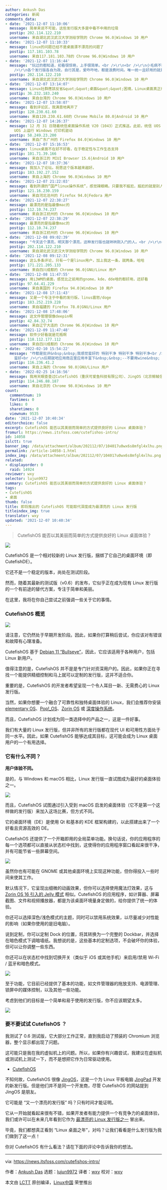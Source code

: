 ```yaml
---
author: Ankush Das
categories: 新闻
comments_data:
- date: '2021-12-07 11:10:06'
  message: 简单来说不可能，这些发行版大多是中看不中用的垃圾
  postip: 202.114.122.210
  username: 来自湖北武汉武汉大学测绘学院的 Chrome 96.0|Windows 10 用户
- date: '2021-12-07 11:10:33'
  message: linux的问题已经不是桌面漂不漂亮的问题了
  postip: 117.181.103.78
  username: 来自117.181.103.78的 Chrome 96.0|Windows 10 用户
- date: '2021-12-07 11:16:44'
  message: "玩过的都知道，初看很惊艳，上手很简单。<br />\r\n<br />\r\n小毛病不断，大毛病偶然。在折腾中慢性自杀。<br />\r\n<br
    />\r\n各个发行版各自为政，自行其是，爱咋咋地，都是浪费时间。唯一统一且好用的就是linux的终端。不过微软的WSL简直是定向打击。"
  postip: 202.114.122.210
  username: 来自湖北武汉武汉大学测绘学院的 Chrome 96.0|Windows 10 用户
- date: '2021-12-07 13:14:07'
  message: Linux社群應該反省&quot;&quot;桌面&quot;&quot;困境，Linux桌面真正用處是&quot;日常工作&quot;，一個花瓶般桌面，卻不能玩遊戲，或Adobe全家桶，有啥意義???老叫使用者回到terminal介面，真的不會有未來。。。。
  postip: 36.232.183.240
  username: 来自台湾的 Chrome 96.0|Windows 10 用户
- date: '2021-12-07 13:58:07'
  message: 看到评论区，我满意地离开了
  postip: 120.230.61.60
  username: 来自120.230.61.60的 Chrome Mobile 80.0|Android 10 用户
- date: '2021-12-07 14:26:37'
  message: 12 月 31 日随着统信桌面操作系统 V20（1043）正式推送。此前，统信 UOS 已经完成了 3000 多款打印机产品的适配。新的毕昇驱动引擎方案可以直接在统信
    UOS 上运行 Windows 打印机驱动
  postip: 58.249.23.200
  username: 来自广东广州的 Firefox 84.0|Windows 10 用户
- date: '2021-12-07 15:16:53'
  message: linux桌面不在好不好看，在于稳定性与工作生态支持
  postip: 101.71.39.166
  username: 来自浙江的 MIUI Browser 15.6|Android 10 用户
- date: '2021-12-07 18:37:36'
  message: 我加入了论坛。祝愿这个版本越来越好。
  postip: 183.192.27.152
  username: 来自上海的 Chrome 96.0|Windows 10 用户
- date: '2021-12-07 21:22:03'
  message: 看到所谓的“国产linux操作系统”，感觉辣眼睛。只要我不尴尬，尴尬的就是别人？
  postip: 121.16.230.159
  username: 来自河北沧州的 Firefox 94.0|Fedora 用户
- date: '2021-12-07 22:38:27'
  message: 最漂亮的是指最像mac的
  postip: 112.10.74.237
  username: 来自浙江杭州的 Chrome 96.0|Windows 10 用户
- date: '2021-12-07 22:38:29'
  message: 最漂亮的是指最像mac的
  postip: 112.10.74.237
  username: 来自浙江杭州的 Chrome 96.0|Windows 10 用户
- date: '2021-12-08 09:02:39'
  message: "今天这个漂亮，明天那个漂亮，这种发行版也就哄哄刚入门的人。<br />\r\n<br />\r\n真用起桌面版，反倒是越来越拉跨。"
  postip: 202.114.122.210
  username: 来自湖北武汉武汉大学测绘学院的 Chrome 96.0|Windows 10 用户
- date: '2021-12-08 09:12:31'
  message: 这么多条评论，只有一个是linux用户，加上我这一条，就两条，哈哈
  postip: 171.221.205.133
  username: 来自四川成都的 Chrome 96.0|GNU/Linux 用户
- date: '2021-12-08 11:47:55'
  message: 用i3WM的桌面，感觉比之前用的gnome，kde，dde啥的都好用，还好看
  postip: 97.64.41.229
  username: 来自美国的 Firefox 94.0|Windows 10 用户
- date: '2021-12-08 17:11:43'
  message: 又是一个专注于中看的发行版，linus震怒/doge
  postip: 183.252.219.228
  username: 来自福建的 Firefox 78.0|GNU/Linux 用户
- date: '2021-12-08 17:48:06'
  message: 这文件管理很像deepin啊
  postip: 42.84.32.74
  username: 来自辽宁大连的 Chrome 96.0|Windows 10 用户
- date: '2021-12-09 11:47:48'
  message: 软件少好看就是花瓶啊
  postip: 118.112.177.112
  username: 来自四川成都的 Chrome 96.0|Windows 10 用户
- date: '2022-02-10 15:54:22'
  message: "咋都是批评&nbsp;&nbsp;我感觉蛮好的 特别干净 特别干净 特别干净<br />\r\n像mac咋了 还不是好多人装了linux各种找mac的美化主题，有个直接做好的
    蛮好<br />\r\n后期就吧应用商店里应用丰富下&nbsp;&nbsp;--不要用wine&nbsp; &nbsp;不要wine 不要wine<br />\r\n商店没有墙的问题感觉完美&nbsp;&nbsp;非常适合我这种矫情的懒人"
  postip: 116.236.41.2
  username: 来自上海的 Chrome 98.0|GNU/Linux 用户
- date: '2022-02-25 14:16:56'
  message: 我用天眼查查过CutefishOS（重庆可爱鱼科技有限公司）、JingOS（北京鲸鲮信息系统技术有限公司 ）的开发公司，有共同的股东，甚至顺着股权穿透图还能找到fydeos（燧炻科技创新(北京)有限责任公司）
  postip: 114.246.88.187
  username: 来自北京的 Chrome 98.0|Windows 10 用户
count:
  commentnum: 19
  favtimes: 0
  likes: 0
  sharetimes: 0
  viewnum: 9535
date: '2021-12-07 10:40:34'
editorchoice: false
excerpt: CutefishOS 能否以其美丽而简单的方式提供良好的 Linux 桌面体验？
fromurl: https://news.itsfoss.com/cutefishos-intro/
id: 14058
islctt: true
banner_img: /data/attachment/album/202112/07/104017u0wx6s8mfgl4xlhu.png
permalink: /article-14058-1.html
index_img: /data/attachment/album/202112/07/104017u0wx6s8mfgl4xlhu.png.thumb.jpg
related:
- displayorder: 0
  raid: 14924
reviewer: wxy
selector: lujun9972
summary: CutefishOS 能否以其美丽而简单的方式提供良好的 Linux 桌面体验？
tags:
- CutefishOS
- 桌面
thumb: false
title: 即将推出的 CutefishOS 可能取代深度成为最漂亮的 Linux 发行版
titleindex_img: true
translator: wxy
updated: '2021-12-07 10:40:34'
---
```



> 
> CutefishOS 能否以其美丽而简单的方式提供良好的 Linux 桌面体验？
> 
> 
> 


![](/data/attachment/album/202112/07/104017u0wx6s8mfgl4xlhu.png)


CutefishOS 是一个相对较新的 Linux 发行版，捆绑了它自己的桌面环境（即 CutefishDE）。


它还不是一个稳定的版本，尚处在测试阶段。


然而，随着其最新的测试版（v0.6）的发布，它似乎正在成为现有 Linux 发行版的一个有前途的替代方案，专注于简单和美丽。


在这里，我将在你自己尝试之前强调一些关于它的事情。


### CutefishOS 概览


![](/data/attachment/album/202112/07/104035xx04sbm60s44zz5t.png)


请注意，它仍然处于早期开发阶段。因此，如果你打算稍后尝试，你应该对有错误和故障有心理准备。


CutefishOS 基于 [Debian 11 “Bullseye”](https://news.itsfoss.com/debian-11-feature/)，因此，它应该适用于各种用户，包括 Linux 新用户。


值得注意的是，CutefishOS 并不是是专门针对资深用户的。因此，如果你正在寻找一个能提供精细控制和马上就可以定制的发行版，这并不适合你。


重要的是，CutefishOS 的开发者希望呈现一个令人耳目一新、无需费心的 Linux 发行版。


当然，如果你想要一个融合了可靠性和独特桌面体验的 Linux，我们会推荐你安装 [elementary OS](https://news.itsfoss.com/elementary-os-6-release/)、[Pop!\_OS](https://pop.system76.com)、[Zorin OS](https://news.itsfoss.com/zorin-os-16-release/) 或 [深度操作系统](https://news.itsfoss.com/deepin-linux-20-2-2-release/)。


而且，CutefishOS 计划成为同一类选择中的产品之一，这是一件好事。


我们有大量的 Linux 发行版，但并非所有的发行版都在现代 UI 和可用性方面处于同一水平。因此，如果 CutefishOS 能够达成其目标，这可能会成为 Linux 桌面用户的一个有用选择。


### 它有什么不同？


**用户体验不同。**


是的，与 Windows 和 macOS 相比，Linux 发行版一直试图成为最好的桌面体验之一。


![](/data/attachment/album/202112/07/104035aizliie73vppgi33.png)


而且，CutefishOS 试图通过引入受到 macOS 启发的桌面体验（它不是第一个这样做的发行版）来加入这场比赛，但方式不同。


它的桌面环境（DE）是使用 Qt 和基本的 KDE 框架构建的，以此搭建出来了一个好看且资源高效的 DE。


CutefishOS 还提供了一个开箱即用的全局菜单功能。换句话说，你的应用程序的每一个选项都可以直接从状态栏中找到，这使得你的应用程序窗口看起来很干净，并有可能节省一些屏幕空间。


![](/data/attachment/album/202112/07/104036cp932k3bk91p33pv.png)


虽然你也有可能在 GNOME 或其他桌面环境上实现这种功能，但你得投入一些时间来使其工作。


默认情况下，它呈现出细微的动画效果，但你可以选择使用魔法灯效果，这与 [Zorin OS 16 引入的 Jelly 模式](https://news.itsfoss.com/zorin-os-16-features/) 相似。CutefishOS 的应用程序，如计算器、屏幕截图、文件和视频播放器，都是为该桌面环境量身定做的，给你提供了统一的体验。


你还可以选择深色/浅色模式的主题，同时可以禁用系统效果，以尽量减少对性能的影响（如果你使用的是旧电脑）。


说到定制，你可以定制 Dock 的位置，将其转换为一个完整的 Dockbar，并选择在暗色模式下调暗墙纸。我想说的是，这些基本的定制选项，不会破坏你的体验，但可以让你调整一些东西。


你还可以在状态栏中找到切换开关（类似于 iOS 或其他手机）来启用/禁用 Wi-Fi / 蓝牙和暗色模式。


![](/data/attachment/album/202112/07/104036p3341y73hk8h68y9.png)


至于功能，它目前已经提供了基本的功能，如文件管理器的拖放支持、电源管理、锁屏中的媒体控制，以及其他一些功能。


考虑到他们的目标是一个简单和易于使用的发行版，你不应该期望太多。


![](/data/attachment/album/202112/07/104037dlnxi3ulv6rnxinv.png)


### 要不要试试 CutefishOS ？


我测试了 0.6 测试版，它大部分工作正常，直到我启动了预装的 Chromium 浏览器，整个显示都出现了问题。


这可能只是我在我的虚拟机上的问题。所以，如果你有兴趣尝试，我建议在虚拟机或测试机上测试一下，而不是想把它作为日常驱动使用。


* [CutefishOS](https://en.cutefishos.com)


不知何故，CutefishOS 很像 [JingOS](https://en.jingos.com/)，这是一个为 Linux 平板电脑 [JingPad](https://itsfoss.com/jingpad-a1-review/) 开发的新发行版。但是他们并不是同一个开发商，尽管 CutefishOS 的网站提到 JingOS 是朋友。


它可能是 “又一个漂亮的发行版” 吗？只有时间才能证明。


它从一开始就看起来很有不错，如果开发者有能力提供一个有竞争力的桌面体验，我们或许可以在未来几年看到它作为 [最漂亮的 Linux 发行版之一](https://itsfoss.com/beautiful-linux-distributions/) 冒出来。


毕竟，我们都想真正看到 “Linux 桌面之年”，对吗？让我们看看是什么发行版为我们做到了这一点！


你对 CutefishOS 有什么看法？请在下面的评论中告诉我你的想法。




---


via: <https://news.itsfoss.com/cutefishos-intro/>


作者：[Ankush Das](https://news.itsfoss.com/author/ankush/) 选题：[lujun9972](https://github.com/lujun9972) 译者：[wxy](https://github.com/wxy) 校对：[wxy](https://github.com/wxy)


本文由 [LCTT](https://github.com/LCTT/TranslateProject) 原创编译，[Linux中国](https://linux.cn/) 荣誉推出